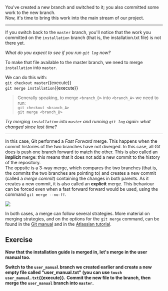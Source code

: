 You've created a new branch and switched to it; you also committed some work to the new branch.  
Now, it's time to bring this work into the main stream of our project.

---

If you switch back to the `master` branch, you'll notice that the work you committed on the `installation` branch (that is, the installation.txt file) is not there yet.

*What do you expect to see if you run `git log` now?*

To make that file available to the master branch, we need to merge `installation` into `master`.

We can do this with:  
`git checkout master`{{execute}}  
`git merge installation`{{execute}}

> Generally speaking, to merge `<branch_B>` into `<branch_A>` we need to run:  
`git checkout <branch_A>`  
`git merge <branch_B>`  

*Try merging `installation` into `master` and running `git log` again: what changed since last time?*

---

In this case, Git performed a *Fast Forward* merge. This happens when the commit histories of the two branches have not diverged. In this case, all Git does is push one branch forward to match the other. This is also called an **implicit** merge: this means that it does not add a new commit to the history of the repository.  
The oppsite is a 3-way merge, which compares the two branches (that is, the commits the two branches are pointing to) and creates a new commit (called a *merge commit*) containing the changes in both parents. As it creates a new commit, it is also called an **explicit** merge. This behaviour can be forced even when a fast forward forward would be used, using the command `git merge --no-ff`.

![](.assets/merge_cut.png)

In both cases, a merge can follow several strategies. More material on merging strategies, and on the options for the `git merge` command, can be found in the [Git manual][1] and in the [Atlassian tutorial][2].

## Exercise

**Now that the installation guide is merged in, let's merge in the user manual too.**

**Switch to the `user_manual` branch we created earlier and create a new empty file called "user_manual.txt" (you can use `touch user_manual.txt`{{execute}}.**
**Commit the new file to the branch, then merge the `user_manual` branch into `master`.**

[1]: https://git-scm.com/docs/merge-strategies
[2]: https://www.atlassian.com/git/tutorials/using-branches/merge-strategy